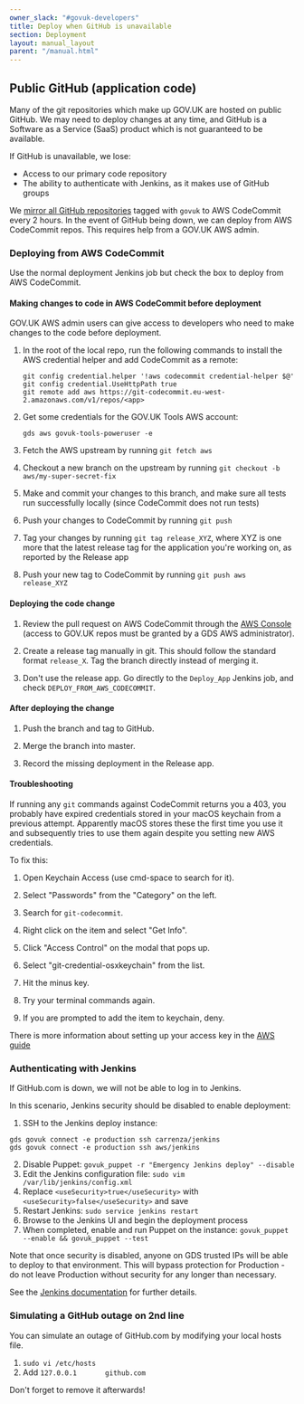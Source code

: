 ```yaml
---
owner_slack: "#govuk-developers"
title: Deploy when GitHub is unavailable
section: Deployment
layout: manual_layout
parent: "/manual.html"
---
```


## Public GitHub (application code)

Many of the git repositories which make up GOV.UK are hosted on public GitHub. We may need to deploy changes at any time, and GitHub is a Software as a Service (SaaS) product which is not guaranteed to be available.

If GitHub is unavailable, we lose:

* Access to our primary code repository
* The ability to authenticate with Jenkins, as it makes use of GitHub groups

We [mirror all GitHub repositories](repository-mirroring.html) tagged with `govuk` to AWS CodeCommit every 2 hours. In the event of GitHub being down, we can deploy from AWS CodeCommit repos. This requires help from a GOV.UK AWS admin.

### Deploying from AWS CodeCommit

Use the normal deployment Jenkins job but check the box to deploy from AWS CodeCommit.

#### Making changes to code in AWS CodeCommit before deployment

GOV.UK AWS admin users can give access to developers who need to make changes to the code before deployment.

1. In the root of the local repo, run the following commands to install the AWS
   credential helper and add CodeCommit as a remote:

   ```
   git config credential.helper '!aws codecommit credential-helper $@'
   git config credential.UseHttpPath true
   git remote add aws https://git-codecommit.eu-west-2.amazonaws.com/v1/repos/<app>
   ```

1. Get some credentials for the GOV.UK Tools AWS account:

   ```
   gds aws govuk-tools-poweruser -e
   ```

1. Fetch the AWS upstream by running `git fetch aws`

1. Checkout a new branch on the upstream by running `git checkout -b aws/my-super-secret-fix`

1. Make and commit your changes to this branch, and make sure all tests run successfully
   locally (since CodeCommit does not run tests)

1. Push your changes to CodeCommit by running `git push`

1. Tag your changes by running `git tag release_XYZ`, where XYZ is one more that the latest
   release tag for the application you're working on, as reported by the Release app

1. Push your new tag to CodeCommit by running `git push aws release_XYZ`

#### Deploying the code change

1. Review the pull request on AWS CodeCommit through the [AWS Console](https://eu-west-1.console.aws.amazon.com/codesuite/codecommit/repositories?region=eu-west-1#) (access to GOV.UK repos must be granted by a GDS AWS administrator).

1. Create a release tag manually in git. This should follow the standard format
   `release_X`. Tag the branch directly instead of merging it.

1. Don't use the release app. Go directly to the `Deploy_App` Jenkins job, and
   check `DEPLOY_FROM_AWS_CODECOMMIT`.

#### After deploying the change

1. Push the branch and tag to GitHub.

1. Merge the branch into master.

1. Record the missing deployment in the Release app.

#### Troubleshooting

If running any `git` commands against CodeCommit returns you a 403, you probably
have expired credentials stored in your macOS keychain from a previous attempt.
Apparently macOS stores these the first time you use it and subsequently tries
to use them again despite you setting new AWS credentials.

To fix this:

1. Open Keychain Access (use cmd-space to search for it).

1. Select "Passwords" from the "Category" on the left.

1. Search for `git-codecommit`.

1. Right click on the item and select "Get Info".

1. Click "Access Control" on the modal that pops up.

1. Select "git-credential-osxkeychain" from the list.

1. Hit the minus key.

1. Try your terminal commands again.

1. If you are prompted to add the item to keychain, deny.

There is more information about setting up your access key in the [AWS guide](https://docs.aws.amazon.com/codecommit/latest/userguide/setting-up-https-unixes.html)

### Authenticating with Jenkins

If GitHub.com is down, we will not be able to log in to Jenkins.

In this scenario, Jenkins security should be disabled to enable deployment:

1. SSH to the Jenkins deploy instance:

```console
gds govuk connect -e production ssh carrenza/jenkins
gds govuk connect -e production ssh aws/jenkins
```

2. Disable Puppet: `govuk_puppet -r "Emergency Jenkins deploy" --disable`
3. Edit the Jenkins configuration file: `sudo vim /var/lib/jenkins/config.xml`
4. Replace `<useSecurity>true</useSecurity>` with `<useSecurity>false</useSecurity>` and save
5. Restart Jenkins: `sudo service jenkins restart`
6. Browse to the Jenkins UI and begin the deployment process
7. When completed, enable and run Puppet on the instance: `govuk_puppet --enable && govuk_puppet --test`

Note that once security is disabled, anyone on GDS trusted IPs will be able to deploy to that environment. This will bypass protection for Production - do not leave Production without security for any longer than necessary.

See the [Jenkins documentation](https://jenkins.io/doc/book/system-administration/security/#disabling-security) for further details.

### Simulating a GitHub outage on 2nd line

You can simulate an outage of GitHub.com by modifying your local hosts file.

1. `sudo vi /etc/hosts`
2. Add `127.0.0.1       github.com`

Don't forget to remove it afterwards!
